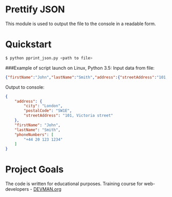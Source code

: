 # Prettify JSON

This module is used to output the file to the console in a readable form.

# Quickstart

```bash
$ python pprint_json.py <path to file>
```
###Example of script launch on Linux, Python 3.5:
 Input data from file:
```json
{"firstName":"John","lastName":"Smith","address":{"streetAddress":"101, Victoria street","city":"London","postalCode": "SW1E"},"phoneNumbers":["+44 20 123 1234"]}
```

Output to console:
```json
{
    "address": {
        "city": "London",
        "postalCode": "SW1E",
        "streetAddress": "101, Victoria street"
    },
    "firstName": "John",
    "lastName": "Smith",
    "phoneNumbers": [
        "+44 20 123 1234"
    ]
}
```

# Project Goals

The code is written for educational purposes. Training course for web-developers - [DEVMAN.org](https://devman.org)
